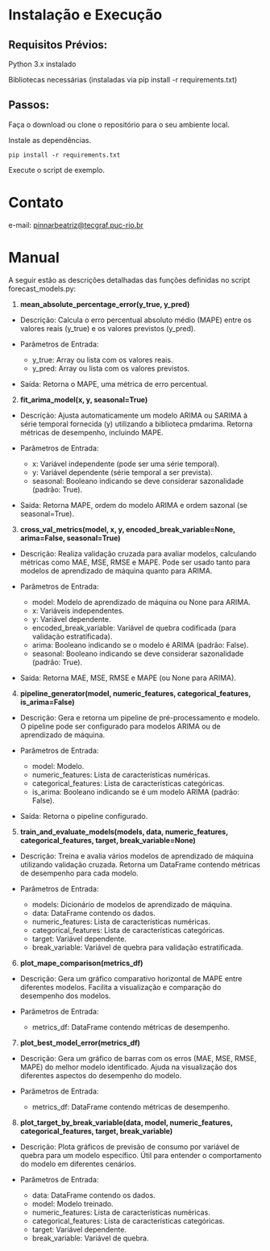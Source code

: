 # Instalação e Execução

## Requisitos Prévios:

Python 3.x instalado

Bibliotecas necessárias (instaladas via pip install -r requirements.txt)

## Passos:

Faça o download ou clone o repositório para o seu ambiente local.

Instale as dependências.

    pip install -r requirements.txt

Execute o script de exemplo.

# Contato

e-mail: pinnarbeatriz@tecgraf.puc-rio.br

# Manual

A seguir estão as descrições detalhadas das funções definidas no script forecast_models.py:

1) **mean_absolute_percentage_error(y_true, y_pred)**

* Descrição: Calcula o erro percentual absoluto médio (MAPE) entre os valores reais (y_true) e os valores previstos (y_pred).

* Parâmetros de Entrada:

   - y_true: Array ou lista com os valores reais.
   - y_pred: Array ou lista com os valores previstos.

* Saída: Retorna o MAPE, uma métrica de erro percentual.

2) **fit_arima_model(x, y, seasonal=True)**

* Descrição: Ajusta automaticamente um modelo ARIMA ou SARIMA à série temporal fornecida (y) utilizando a biblioteca pmdarima. Retorna métricas de desempenho, incluindo MAPE.

* Parâmetros de Entrada:

    - x: Variável independente (pode ser uma série temporal).
    - y: Variável dependente (série temporal a ser prevista).
    - seasonal: Booleano indicando se deve considerar sazonalidade (padrão: True).

* Saída: Retorna MAPE, ordem do modelo ARIMA e ordem sazonal (se seasonal=True).

3) **cross_val_metrics(model, x, y, encoded_break_variable=None, arima=False, seasonal=True)**

* Descrição: Realiza validação cruzada para avaliar modelos, calculando métricas como MAE, MSE, RMSE e MAPE. Pode ser usado tanto para modelos de aprendizado de máquina quanto para ARIMA.

* Parâmetros de Entrada:
    - model: Modelo de aprendizado de máquina ou None para ARIMA.
    - x: Variáveis independentes.
    - y: Variável dependente.
    - encoded_break_variable: Variável de quebra codificada (para validação estratificada).
    - arima: Booleano indicando se o modelo é ARIMA (padrão: False).
    - seasonal: Booleano indicando se deve considerar sazonalidade (padrão: True).

* Saída: Retorna MAE, MSE, RMSE e MAPE (ou None para ARIMA).

4) **pipeline_generator(model, numeric_features, categorical_features, is_arima=False)**

* Descrição: Gera e retorna um pipeline de pré-processamento e modelo. O pipeline pode ser configurado para modelos ARIMA ou de aprendizado de máquina.

* Parâmetros de Entrada:
    - model: Modelo.
    - numeric_features: Lista de características numéricas.
    - categorical_features: Lista de características categóricas.
    - is_arima: Booleano indicando se é um modelo ARIMA (padrão: False).

* Saída: Retorna o pipeline configurado.

5) **train_and_evaluate_models(models, data, numeric_features, categorical_features, target, break_variable=None)**
   
* Descrição: Treina e avalia vários modelos de aprendizado de máquina utilizando validação cruzada. Retorna um DataFrame contendo métricas de desempenho para cada modelo.

* Parâmetros de Entrada:
    - models: Dicionário de modelos de aprendizado de máquina.
    - data: DataFrame contendo os dados.
    - numeric_features: Lista de características numéricas.
    - categorical_features: Lista de características categóricas.
    - target: Variável dependente.
    - break_variable: Variável de quebra para validação estratificada.


6) **plot_mape_comparison(metrics_df)**

* Descrição: Gera um gráfico comparativo horizontal de MAPE entre diferentes modelos. Facilita a visualização e comparação do desempenho dos modelos.

* Parâmetros de Entrada:
    - metrics_df: DataFrame contendo métricas de desempenho.

7) **plot_best_model_error(metrics_df)**

* Descrição: Gera um gráfico de barras com os erros (MAE, MSE, RMSE, MAPE) do melhor modelo identificado. Ajuda na visualização dos diferentes aspectos do desempenho do modelo.

* Parâmetros de Entrada:
    - metrics_df: DataFrame contendo métricas de desempenho.

8) **plot_target_by_break_variable(data, model, numeric_features, categorical_features, target, break_variable)**

* Descrição: Plota gráficos de previsão de consumo por variável de quebra para um modelo específico. Útil para entender o comportamento do modelo em diferentes cenários.

* Parâmetros de Entrada:
    - data: DataFrame contendo os dados.
    - model: Modelo treinado.
    - numeric_features: Lista de características numéricas.
    - categorical_features: Lista de características categóricas.
    - target: Variável dependente.
    - break_variable: Variável de quebra.

